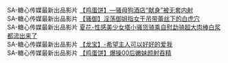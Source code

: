 SA-糖心传媒最新出品影片     [【鸡蛋饼】—骚母狗酒店“献身”被无套内射](http://sagj.me/videoDetail/bba027f95f152e03.html)         
SA-糖心传媒最新出品影片     [【骚御】淫荡御姐指女干吊带蕾丝下的白虎穴](http://sagj.me/videoDetail/a392235f4c9d6f77.html)          
SA-糖心传媒最新出品影片     [夏花-性感美少女塔小骚货骑乘自慰勐骑超大肉棒白浆都流出来了](http://sagj.me/videoDetail/daf72b0b18c50974.html)       
SA-糖心传媒最新出品影片     [【龙宝】-希望主人可以好好的爱我](http://sagj.me/videoDetail/d6b1d0dba57b7ddd.html)             
SA-糖心传媒最新出品影片     [【鸡蛋饼】爆操00后嫩妹颜射吞精](http://sagj.me/videoDetail/66f9b52ac68c6e46.html)       
